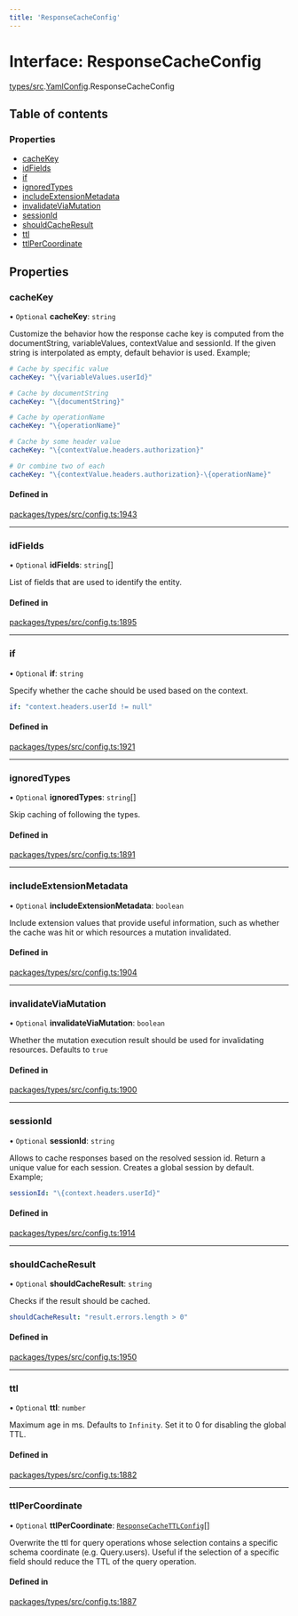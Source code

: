 ```yaml
---
title: 'ResponseCacheConfig'
---
```


# Interface: ResponseCacheConfig

[types/src](../modules/types_src).[YamlConfig](../modules/types_src.YamlConfig).ResponseCacheConfig

## Table of contents

### Properties

- [cacheKey](types_src.YamlConfig.ResponseCacheConfig#cachekey)
- [idFields](types_src.YamlConfig.ResponseCacheConfig#idfields)
- [if](types_src.YamlConfig.ResponseCacheConfig#if)
- [ignoredTypes](types_src.YamlConfig.ResponseCacheConfig#ignoredtypes)
- [includeExtensionMetadata](types_src.YamlConfig.ResponseCacheConfig#includeextensionmetadata)
- [invalidateViaMutation](types_src.YamlConfig.ResponseCacheConfig#invalidateviamutation)
- [sessionId](types_src.YamlConfig.ResponseCacheConfig#sessionid)
- [shouldCacheResult](types_src.YamlConfig.ResponseCacheConfig#shouldcacheresult)
- [ttl](types_src.YamlConfig.ResponseCacheConfig#ttl)
- [ttlPerCoordinate](types_src.YamlConfig.ResponseCacheConfig#ttlpercoordinate)

## Properties

### cacheKey

• `Optional` **cacheKey**: `string`

Customize the behavior how the response cache key is computed from the documentString, variableValues, contextValue and sessionId.
If the given string is interpolated as empty, default behavior is used.
Example;
```yml
# Cache by specific value
cacheKey: "\{variableValues.userId}"

# Cache by documentString
cacheKey: "\{documentString}"

# Cache by operationName
cacheKey: "\{operationName}"

# Cache by some header value
cacheKey: "\{contextValue.headers.authorization}"

# Or combine two of each
cacheKey: "\{contextValue.headers.authorization}-\{operationName}"
```

#### Defined in

[packages/types/src/config.ts:1943](https://github.com/Urigo/graphql-mesh/blob/master/packages/types/src/config.ts#L1943)

___

### idFields

• `Optional` **idFields**: `string`[]

List of fields that are used to identify the entity.

#### Defined in

[packages/types/src/config.ts:1895](https://github.com/Urigo/graphql-mesh/blob/master/packages/types/src/config.ts#L1895)

___

### if

• `Optional` **if**: `string`

Specify whether the cache should be used based on the context.
```yml
if: "context.headers.userId != null"
```

#### Defined in

[packages/types/src/config.ts:1921](https://github.com/Urigo/graphql-mesh/blob/master/packages/types/src/config.ts#L1921)

___

### ignoredTypes

• `Optional` **ignoredTypes**: `string`[]

Skip caching of following the types.

#### Defined in

[packages/types/src/config.ts:1891](https://github.com/Urigo/graphql-mesh/blob/master/packages/types/src/config.ts#L1891)

___

### includeExtensionMetadata

• `Optional` **includeExtensionMetadata**: `boolean`

Include extension values that provide useful information, such as whether the cache was hit or which resources a mutation invalidated.

#### Defined in

[packages/types/src/config.ts:1904](https://github.com/Urigo/graphql-mesh/blob/master/packages/types/src/config.ts#L1904)

___

### invalidateViaMutation

• `Optional` **invalidateViaMutation**: `boolean`

Whether the mutation execution result should be used for invalidating resources.
Defaults to `true`

#### Defined in

[packages/types/src/config.ts:1900](https://github.com/Urigo/graphql-mesh/blob/master/packages/types/src/config.ts#L1900)

___

### sessionId

• `Optional` **sessionId**: `string`

Allows to cache responses based on the resolved session id.
Return a unique value for each session.
Creates a global session by default.
Example;
```yml
sessionId: "\{context.headers.userId}"
```

#### Defined in

[packages/types/src/config.ts:1914](https://github.com/Urigo/graphql-mesh/blob/master/packages/types/src/config.ts#L1914)

___

### shouldCacheResult

• `Optional` **shouldCacheResult**: `string`

Checks if the result should be cached.
```yml
shouldCacheResult: "result.errors.length > 0"
```

#### Defined in

[packages/types/src/config.ts:1950](https://github.com/Urigo/graphql-mesh/blob/master/packages/types/src/config.ts#L1950)

___

### ttl

• `Optional` **ttl**: `number`

Maximum age in ms. Defaults to `Infinity`. Set it to 0 for disabling the global TTL.

#### Defined in

[packages/types/src/config.ts:1882](https://github.com/Urigo/graphql-mesh/blob/master/packages/types/src/config.ts#L1882)

___

### ttlPerCoordinate

• `Optional` **ttlPerCoordinate**: [`ResponseCacheTTLConfig`](types_src.YamlConfig.ResponseCacheTTLConfig)[]

Overwrite the ttl for query operations whose selection contains a specific schema coordinate (e.g. Query.users).
Useful if the selection of a specific field should reduce the TTL of the query operation.

#### Defined in

[packages/types/src/config.ts:1887](https://github.com/Urigo/graphql-mesh/blob/master/packages/types/src/config.ts#L1887)
